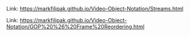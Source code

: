 Link: https://markfilipak.github.io/Video-Object-Notation/Streams.html

Link: https://markfilipak.github.io/Video-Object-Notation/GOP%20%26%20Frame%20Reordering.html
